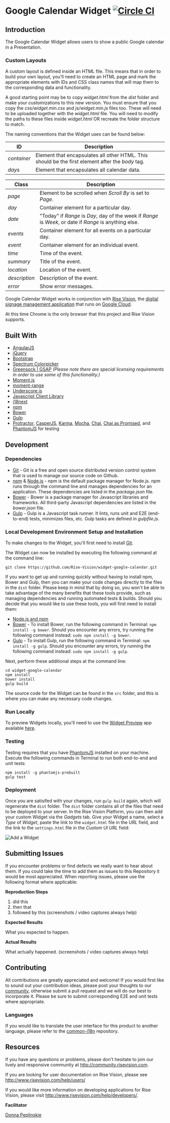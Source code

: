 # Google Calendar Widget [![Circle CI](https://circleci.com/gh/Rise-Vision/widget-google-calendar/tree/master.svg?style=svg)](https://circleci.com/gh/Rise-Vision/widget-google-calendar/tree/master)

## Introduction

The Google Calendar Widget allows users to show a public Google calendar in a Presentation.

### Custom Layouts
A custom layout is defined inside an HTML file. This means that in order to build your own layout, you'll need to create an HTML page and mark the appropriate elements with IDs and CSS class names that will map them to the corresponding data and functionality.

A good starting point may be to copy *widget.html* from the *dist* folder and make your customizations to this new version. You must ensure that you copy the *css/widget.min.css* and *js/widget.min.js* files too. These will need to be uploaded together with the *widget.html* file. You will need to modify the paths to these files inside *widget.html* OR recreate the folder structure to match.

The naming conventions that the Widget uses can be found below:

ID            | Description
------------- | -------------
*container*   | Element that encapsulates all other HTML. This should be the first element after the *body* tag.
*days*        | Element that encapsulates all calendar data.

Class         | Description
------------- | -------------
*page*        | Element to be scrolled when *Scroll By* is set to *Page*.
*day*         | Container element for a particular day.
*date*        | "Today" if *Range* is *Day*, day of the week if *Range* is *Week*, or date if *Range* is anything else.
*events*      | Container element for all events on a particular day.
*event*       | Container element for an individual event.
*time*        | Time of the event.
*summary*     | Title of the event.
*location*    | Location of the event.
*description* | Description of the event.
*error*       | Show error messages.

Google Calendar Widget works in conjunction with [Rise Vision](http://www.risevision.com), the [digital signage management application](http://rva.risevision.com/) that runs on [Google Cloud](https://cloud.google.com).

At this time Chrome is the only browser that this project and Rise Vision supports.

## Built With
- [AngularJS](https://angularjs.org/)
- [jQuery](http://jquery.com/)
- [Bootstrap](http://getbootstrap.com/)
- [Spectrum Colorpicker](https://bgrins.github.io/spectrum/)
- [Greensock | GSAP](https://greensock.com/gsap) *(Please note there are special licensing requirements in order to use some of this functionality.)*
- [Moment.js](http://momentjs.com/)
- [moment-range](https://github.com/gf3/moment-range)
- [Underscore.js](http://underscorejs.org/)
- [Javascript Client Library](https://developers.google.com/api-client-library/javascript/dev/dev_jscript)
- [i18next](http://i18next.com/)
- [npm](https://www.npmjs.org)
- [Bower](http://bower.io/)
- [Gulp](http://gulpjs.com/)
- [Protractor](http://angular.github.io/protractor/#/), [CasperJS](http://casperjs.org/), [Karma](http://karma-runner.github.io/0.12/index.html), [Mocha](http://mochajs.org/), [Chai](http://chaijs.com/), [Chai as Promised](https://github.com/domenic/chai-as-promised/), and [PhantomJS](http://phantomjs.org/) for testing

## Development

### Dependencies
* [Git](http://git-scm.com/) - Git is a free and open source distributed version control system that is used to manage our source code on Github.
* [npm](https://www.npmjs.org/) & [Node.js](http://nodejs.org/) - npm is the default package manager for Node.js. npm runs through the command line and manages dependencies for an application. These dependencies are listed in the _package.json_ file.
* [Bower](http://bower.io/) - Bower is a package manager for Javascript libraries and frameworks. All third-party Javascript dependencies are listed in the _bower.json_ file.
* [Gulp](http://gulpjs.com/) - Gulp is a Javascript task runner. It lints, runs unit and E2E (end-to-end) tests, minimizes files, etc. Gulp tasks are defined in _gulpfile.js_.

### Local Development Environment Setup and Installation
To make changes to the Widget, you'll first need to install [Git](http://git-scm.com/book/en/v2/Getting-Started-Installing-Git).

The Widget can now be installed by executing the following command at the command line:
```
git clone https://github.com/Rise-Vision/widget-google-calendar.git
```

If you want to get up and running quickly without having to install npm, Bower and Gulp, then you can make your code changes directly to the files in the `dist` folder. Please keep in mind that by doing so, you won't be able to take advantage of the many benefits that these tools provide, such as managing dependencies and running automated tests & builds. Should you decide that you would like to use these tools, you will first need to install them:

- [Node.js and npm](http://blog.nodeknockout.com/post/65463770933/how-to-install-node-js-and-npm)
- [Bower](http://bower.io/#install-bower) - To install Bower, run the following command in Terminal: `npm install -g bower`. Should you encounter any errors, try running the following command instead: `sudo npm install -g bower`.
- [Gulp](https://github.com/gulpjs/gulp/blob/master/docs/getting-started.md) - To install Gulp, run the following command in Terminal: `npm install -g gulp`. Should you encounter any errors, try running the following command instead: `sudo npm install -g gulp`.

Next, perform these additional steps at the command line:
```
cd widget-google-calendar
npm install
bower install
gulp build
```

The source code for the Widget can be found in the `src` folder, and this is where you can make any necessary code changes.

### Run Locally
To preview Widgets locally, you'll need to use the [Widget Preview](https://github.com/Rise-Vision/widget-preview) app available [here](http://192.254.220.36/~rvi/widget-preview/).

### Testing
Testing requires that you have [PhantomJS](http://phantomjs.org) installed on your machine. Execute the following commands in Terminal to run both end-to-end and unit tests:
```
npm install -g phantomjs-prebuilt
gulp test
```

### Deployment
Once you are satisifed with your changes, run `gulp build` again, which will regenerate the `dist` folder. The `dist` folder contains all of the files that need to be deployed to your server. In the Rise Vision Platform, you can then add your custom Widget via the *Gadgets* tab. Give your Widget a name, select a *Type* of *Widget*, paste the link to the `widget.html` file in the *URL* field, and the link to the `settings.html` file in the *Custom UI URL* field:

![Add a Widget](https://cloud.githubusercontent.com/assets/1190420/5113377/2f2d9240-6ffd-11e4-98ad-a484c1fa7183.png)

## Submitting Issues
If you encounter problems or find defects we really want to hear about them. If you could take the time to add them as issues to this Repository it would be most appreciated. When reporting issues, please use the following format where applicable:

**Reproduction Steps**

1. did this
2. then that
3. followed by this (screenshots / video captures always help)

**Expected Results**

What you expected to happen.

**Actual Results**

What actually happened. (screenshots / video captures always help)

## Contributing
All contributions are greatly appreciated and welcome! If you would first like to sound out your contribution ideas, please post your thoughts to our [community](http://community.risevision.com), otherwise submit a pull request and we will do our best to incorporate it. Please be sure to submit corresponding E2E and unit tests where appropriate.

### Languages
If you would like to translate the user interface for this product to another language, please refer to the [common-i18n](https://github.com/Rise-Vision/common-i18n) repository.

## Resources
If you have any questions or problems, please don't hesitate to join our lively and responsive community at http://community.risevision.com.

If you are looking for user documentation on Rise Vision, please see http://www.risevision.com/help/users/

If you would like more information on developing applications for Rise Vision, please visit http://www.risevision.com/help/developers/.

**Facilitator**

[Donna Peplinskie](https://github.com/donnapep "Donna Peplinskie")
